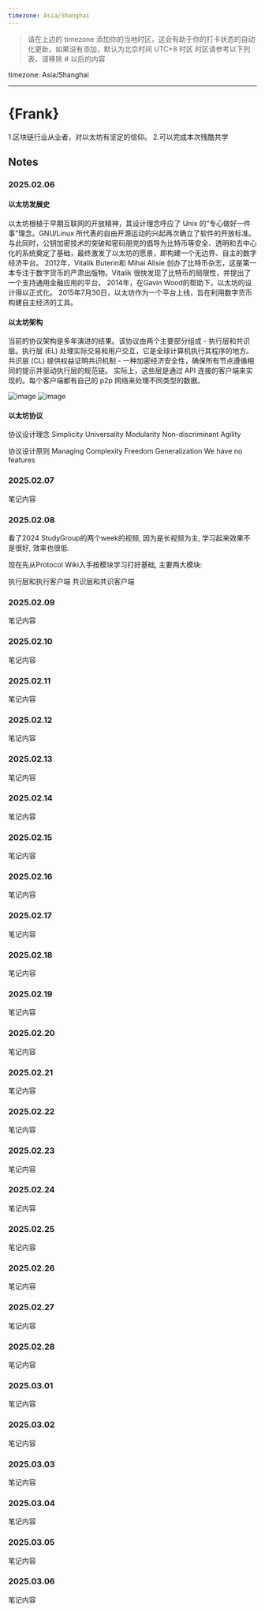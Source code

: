 ```yaml
---
timezone: Asia/Shanghai
---
```


> 请在上边的 timezone 添加你的当地时区，这会有助于你的打卡状态的自动化更新，如果没有添加，默认为北京时间 UTC+8 时区
> 时区请参考以下列表，请移除 # 以后的内容

timezone: Asia/Shanghai


---

# {Frank}

1.区块链行业从业者，对以太坊有坚定的信仰。
2.可以完成本次残酷共学

## Notes

<!-- Content_START -->

### 2025.02.06

#### 以太坊发展史
以太坊根植于早期互联网的开放精神，其设计理念呼应了 Unix 的“专心做好一件事”理念。GNU/Linux 所代表的自由开源运动的兴起再次确立了软件的开放标准。与此同时，公钥加密技术的突破和密码朋克的倡导为比特币等安全、透明和去中心化的系统奠定了基础，最终激发了以太坊的愿景，即构建一个无边界、自主的数字经济平台。
2012年，Vitalik Buterin和 Mihai Alisie 创办了比特币杂志，这是第一本专注于数字货币的严肃出版物。Vitalik 很快发现了比特币的局限性，并提出了一个支持通用金融应用的平台。
2014年，在Gavin Wood的帮助下，以太坊的设计得以正式化。
2015年7月30日，以太坊作为一个平台上线，旨在利用数字货币构建自主经济的工具。

#### 以太坊架构
当前的协议架构是多年演进的结果。该协议由两个主要部分组成 - 执行层和共识层。执行层 (EL) 处理实际交易和用户交互，它是全球计算机执行其程序的地方。共识层 (CL) 提供权益证明共识机制 - 一种加密经济安全性，确保所有节点遵循相同的提示并驱动执行层的规范链。
实际上，这些层是通过 API 连接的客户端来实现的。每个客户端都有自己的 p2p 网络来处理不同类型的数据。

![image](https://github.com/user-attachments/assets/6d37ca1d-a6d9-4730-9c4e-c29d73f0c793)
![image](https://github.com/user-attachments/assets/ec520d9a-c675-49ec-b8ef-c02a77e68b5e)

#### 以太坊协议
协议设计理念
Simplicity
Universality
Modularity
Non-discriminant
Agility

协议设计原则
Managing Complexity
Freedom
Generalization
We have no features

### 2025.02.07

笔记内容

### 2025.02.08

看了2024 StudyGroup的两个week的视频, 因为是长视频为主, 学习起来效果不是很好, 效率也很低.

现在先从Protocol Wiki入手按模块学习打好基础, 主要两大模块:

执行层和执行客户端
共识层和共识客户端

### 2025.02.09

笔记内容

### 2025.02.10

笔记内容

### 2025.02.11

笔记内容

### 2025.02.12

笔记内容

### 2025.02.13

笔记内容

### 2025.02.14

笔记内容

### 2025.02.15

笔记内容

### 2025.02.16

笔记内容

### 2025.02.17

笔记内容

### 2025.02.18

笔记内容

### 2025.02.19

笔记内容

### 2025.02.20

笔记内容

### 2025.02.21

笔记内容

### 2025.02.22

笔记内容

### 2025.02.23

笔记内容

### 2025.02.24

笔记内容

### 2025.02.25

笔记内容

### 2025.02.26

笔记内容

### 2025.02.27

笔记内容

### 2025.02.28

笔记内容

### 2025.03.01

笔记内容

### 2025.03.02

笔记内容

### 2025.03.03

笔记内容

### 2025.03.04

笔记内容

### 2025.03.05

笔记内容

### 2025.03.06

笔记内容

<!-- Content_END -->
